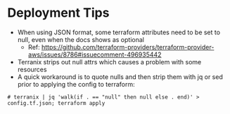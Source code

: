 # Deployment Tips

* When using JSON format, some terraform attributes need to be set to null, even when the docs shows as optional
  * Ref: https://github.com/terraform-providers/terraform-provider-aws/issues/8786#issuecomment-496935442
* Terranix strips out null attrs which causes a problem with some resources
* A quick workaround is to quote nulls and then strip them with jq or sed prior to applying the config to terraform:

```
# terranix | jq 'walk(if . == "null" then null else . end)' > config.tf.json; terraform apply
```
